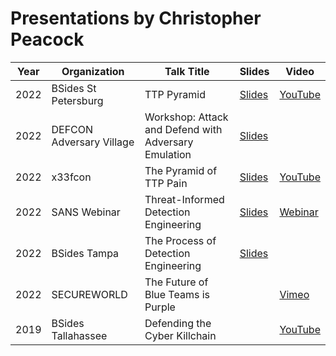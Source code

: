 # Presentations by Christopher Peacock

| Year | Organization | Talk Title | Slides | Video |
| --- | --- | ----------- | --- | --- |
| 2022 | BSides St Petersburg | TTP Pyramid | [Slides](https://github.com/securepeacock/presentations/blob/964393e73a3daa95e7761e6c71a775fd18ea0a9b/slides/BSides%20St%20Pete%20-%20TTP%20Pyramid.pdf) | [YouTube](https://youtu.be/iu_Uay5ZrSw) |
| 2022 | DEFCON Adversary Village | Workshop: Attack and Defend with Adversary Emulation | [Slides](https://github.com/securepeacock/presentations/blob/1fcd870d825ccf40a559cf6c10470f5d9d43781b/Adversary%20Village%20Workshop%202022.pdf) | |
| 2022 | x33fcon | The Pyramid of TTP Pain | [Slides](https://github.com/securepeacock/presentations/blob/e535b0147d11faa15dda27d14cbaf8c1062039c3/slides/X33fcon.pdf) | [YouTube](https://youtu.be/cdtqaDPKn3E) |
| 2022 | SANS Webinar | Threat-Informed Detection Engineering | [Slides](https://github.com/securepeacock/presentations/blob/main/PurpleTeamDetectionEngineering.pdf) | [Webinar](https://www.sans.org/webcasts/threat-informed-detection-engineering/?utm_medium=Social&utm_source=Twitter&utm_campaign=purple-team-webcast) |
| 2022 | BSides Tampa | The Process of Detection Engineering | [Slides](https://github.com/securepeacock/presentations/blob/main/2022-BSides%20Tampa/The%20Process%20of%20Detection%20Engineering.pdf) | |
| 2022 | SECUREWORLD | The Future of Blue Teams is Purple | | [Vimeo](https://vimeo.com/691830260) |
| 2019 | BSides Tallahassee | Defending the Cyber Killchain |  | [YouTube](https://youtu.be/4LkugAlmnzA) |
